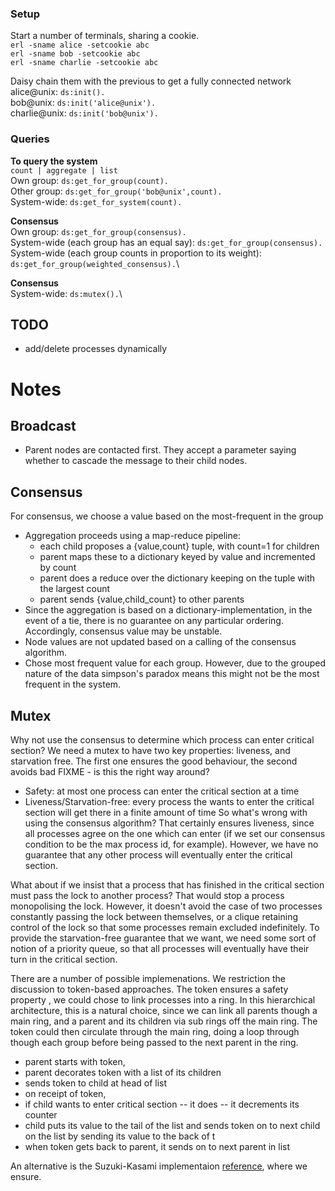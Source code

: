 
### Setup

Start a number of terminals, sharing a cookie.\
`erl -sname alice -setcookie abc`\
`erl -sname bob -setcookie abc`\
`erl -sname charlie -setcookie abc`

Daisy chain them with the previous to get a fully connected network\
alice@unix: `ds:init().`\
bob@unix: `ds:init('alice@unix').`\
charlie@unix: `ds:init('bob@unix').`

### Queries

**To query the system**\
`count | aggregate | list`\
Own group: `ds:get_for_group(count).`\
Other group: `ds:get_for_group('bob@unix',count).`\
System-wide: `ds:get_for_system(count).`

**Consensus**\
Own group: `ds:get_for_group(consensus).`\
System-wide (each group has an equal say): `ds:get_for_group(consensus).`\
System-wide (each group counts in proportion to its weight): `ds:get_for_group(weighted_consensus).`\

**Consensus**\
System-wide: `ds:mutex().`\


## TODO
- add/delete processes dynamically

# Notes

## Broadcast

- Parent nodes are contacted first.  They accept a parameter saying whether to cascade the message to their child nodes.

## Consensus
For consensus, we choose a value based on the most-frequent in the group
- Aggregation proceeds using a map-reduce pipeline:
  - each child proposes a {value,count} tuple, with count=1 for children
  - parent maps these to a dictionary keyed by value and incremented by count
  - parent does a reduce over the dictionary keeping on the tuple with the largest count
  - parent sends {value,child_count} to other parents
- Since the aggregation is based on a dictionary-implementation, in the event of a tie, there is no guarantee on any particular ordering.  Accordingly, consensus value may be unstable.
- Node values are not updated based on a calling of the consensus algorithm.
- Chose most frequent value for each group.  However, due to the grouped nature of the data simpson's paradox means this might not be the most frequent in the system.

## Mutex
Why not use the consensus to determine which process can enter critical section?  We need a mutex to have two key properties: liveness, and starvation free.  The first one ensures the good behaviour, the second avoids bad
FIXME - is this the right way around?
- Safety: at most one process can enter the critical section at a time
- Liveness/Starvation-free: every process the wants to enter the critical section will get there in a finite amount of time
So what's wrong with using the consensus algorithm?  That certainly ensures liveness, since all processes agree on the one which can enter (if we set our consensus condition to be the max process id, for example).  However, we have no guarantee that any other process will eventually enter the critical section.

What about if we insist that a process that has finished in the critical section must pass the lock to another process?  That would stop a process monopolising the lock. However, it doesn't avoid the case of two processes constantly passing the lock between themselves, or a clique retaining control of the lock so that some processes remain excluded indefinitely.  To provide the starvation-free guarantee that we want, we need some sort of notion of a priority queue, so that all processes will eventually have their turn in the critical section.

There are a number of possible implemenations.  We restriction the discussion to token-based approaches. The token ensures a safety property , we could chose to link processes into a ring.  In this hierarchical architecture, this is a natural choice, since we can link all parents though a main ring, and a parent and its children via sub rings off the main ring.  The token could then circulate through the main ring, doing a loop through though each group before being passed to the next parent in the ring.

- parent starts with token,
- parent decorates token with a list of its children
- sends token to child at head of list
- on receipt of token,
- if child wants to enter critical section
  -- it does
  -- it decrements its counter
- child puts its value to the tail of the list and sends token on to next child on the list by sending its value to the back of t
- when token gets back to parent, it sends on to next parent in list

An alternative is the Suzuki-Kasami implementaion [reference](), where we ensure.
